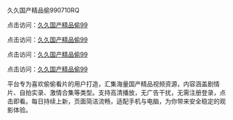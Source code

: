 久久国产精品偷990710RQ

点击访问：<a href="https://heiliaoxwd5i8.pages.dev">久久国产精品偷99</a> 

点击访问：<a href="https://heiliaoxwd5i8.pages.dev">久久国产精品偷99</a> 

点击访问：<a href="https://heiliaoxwd5i8.pages.dev">久久国产精品偷99</a> 

点击访问：<a href="https://heiliaoxwd5i8.pages.dev">久久国产精品偷99</a>

平台专为喜欢偷偷看片的用户打造，汇集海量国产精品视频资源，内容涵盖剧情片、自拍实录、激情合集等类型。支持高清播放，无广告干扰，无需注册登录，点击即看。每日持续上新，页面简洁流畅，适配手机与电脑，为你带来安全稳定的观影体验。

<span style="display:none;">[Canonical link](https://github.com/R20250710/So12 ）</span>
